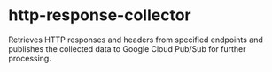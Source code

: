 # http-response-collector
Retrieves HTTP responses and headers from specified endpoints and publishes the collected data to Google Cloud Pub/Sub for further processing.
